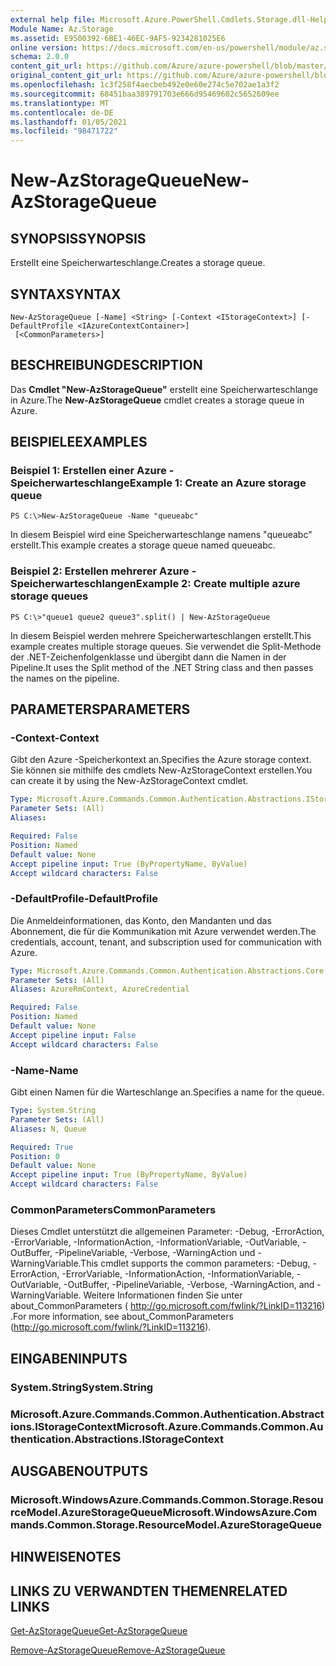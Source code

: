 ```yaml
---
external help file: Microsoft.Azure.PowerShell.Cmdlets.Storage.dll-Help.xml
Module Name: Az.Storage
ms.assetid: E9500392-6BE1-46EC-9AF5-9234281025E6
online version: https://docs.microsoft.com/en-us/powershell/module/az.storage/new-azstoragequeue
schema: 2.0.0
content_git_url: https://github.com/Azure/azure-powershell/blob/master/src/Storage/Storage.Management/help/New-AzStorageQueue.md
original_content_git_url: https://github.com/Azure/azure-powershell/blob/master/src/Storage/Storage.Management/help/New-AzStorageQueue.md
ms.openlocfilehash: 1c3f258f4aecbeb492e0e60e274c5e702ae1a3f2
ms.sourcegitcommit: 68451baa389791703e666d95469602c5652609ee
ms.translationtype: MT
ms.contentlocale: de-DE
ms.lasthandoff: 01/05/2021
ms.locfileid: "98471722"
---
```

# <span data-ttu-id="72e54-101">New-AzStorageQueue</span><span class="sxs-lookup"><span data-stu-id="72e54-101">New-AzStorageQueue</span></span>

## <span data-ttu-id="72e54-102">SYNOPSIS</span><span class="sxs-lookup"><span data-stu-id="72e54-102">SYNOPSIS</span></span>
<span data-ttu-id="72e54-103">Erstellt eine Speicherwarteschlange.</span><span class="sxs-lookup"><span data-stu-id="72e54-103">Creates a storage queue.</span></span>

## <span data-ttu-id="72e54-104">SYNTAX</span><span class="sxs-lookup"><span data-stu-id="72e54-104">SYNTAX</span></span>

```
New-AzStorageQueue [-Name] <String> [-Context <IStorageContext>] [-DefaultProfile <IAzureContextContainer>]
 [<CommonParameters>]
```

## <span data-ttu-id="72e54-105">BESCHREIBUNG</span><span class="sxs-lookup"><span data-stu-id="72e54-105">DESCRIPTION</span></span>
<span data-ttu-id="72e54-106">Das **Cmdlet "New-AzStorageQueue"** erstellt eine Speicherwarteschlange in Azure.</span><span class="sxs-lookup"><span data-stu-id="72e54-106">The **New-AzStorageQueue** cmdlet creates a storage queue in Azure.</span></span>

## <span data-ttu-id="72e54-107">BEISPIELE</span><span class="sxs-lookup"><span data-stu-id="72e54-107">EXAMPLES</span></span>

### <span data-ttu-id="72e54-108">Beispiel 1: Erstellen einer Azure -Speicherwarteschlange</span><span class="sxs-lookup"><span data-stu-id="72e54-108">Example 1: Create an Azure storage queue</span></span>
```
PS C:\>New-AzStorageQueue -Name "queueabc"
```

<span data-ttu-id="72e54-109">In diesem Beispiel wird eine Speicherwarteschlange namens "queueabc" erstellt.</span><span class="sxs-lookup"><span data-stu-id="72e54-109">This example creates a storage queue named queueabc.</span></span>

### <span data-ttu-id="72e54-110">Beispiel 2: Erstellen mehrerer Azure -Speicherwarteschlangen</span><span class="sxs-lookup"><span data-stu-id="72e54-110">Example 2: Create multiple azure storage queues</span></span>
```
PS C:\>"queue1 queue2 queue3".split() | New-AzStorageQueue
```

<span data-ttu-id="72e54-111">In diesem Beispiel werden mehrere Speicherwarteschlangen erstellt.</span><span class="sxs-lookup"><span data-stu-id="72e54-111">This example creates multiple storage queues.</span></span>
<span data-ttu-id="72e54-112">Sie verwendet die Split-Methode der .NET-Zeichenfolgenklasse und übergibt dann die Namen in der Pipeline.</span><span class="sxs-lookup"><span data-stu-id="72e54-112">It uses the Split method of the .NET String class and then passes the names on the pipeline.</span></span>

## <span data-ttu-id="72e54-113">PARAMETERS</span><span class="sxs-lookup"><span data-stu-id="72e54-113">PARAMETERS</span></span>

### <span data-ttu-id="72e54-114">-Context</span><span class="sxs-lookup"><span data-stu-id="72e54-114">-Context</span></span>
<span data-ttu-id="72e54-115">Gibt den Azure -Speicherkontext an.</span><span class="sxs-lookup"><span data-stu-id="72e54-115">Specifies the Azure storage context.</span></span>
<span data-ttu-id="72e54-116">Sie können sie mithilfe des cmdlets New-AzStorageContext erstellen.</span><span class="sxs-lookup"><span data-stu-id="72e54-116">You can create it by using the New-AzStorageContext cmdlet.</span></span>

```yaml
Type: Microsoft.Azure.Commands.Common.Authentication.Abstractions.IStorageContext
Parameter Sets: (All)
Aliases:

Required: False
Position: Named
Default value: None
Accept pipeline input: True (ByPropertyName, ByValue)
Accept wildcard characters: False
```

### <span data-ttu-id="72e54-117">-DefaultProfile</span><span class="sxs-lookup"><span data-stu-id="72e54-117">-DefaultProfile</span></span>
<span data-ttu-id="72e54-118">Die Anmeldeinformationen, das Konto, den Mandanten und das Abonnement, die für die Kommunikation mit Azure verwendet werden.</span><span class="sxs-lookup"><span data-stu-id="72e54-118">The credentials, account, tenant, and subscription used for communication with Azure.</span></span>

```yaml
Type: Microsoft.Azure.Commands.Common.Authentication.Abstractions.Core.IAzureContextContainer
Parameter Sets: (All)
Aliases: AzureRmContext, AzureCredential

Required: False
Position: Named
Default value: None
Accept pipeline input: False
Accept wildcard characters: False
```

### <span data-ttu-id="72e54-119">-Name</span><span class="sxs-lookup"><span data-stu-id="72e54-119">-Name</span></span>
<span data-ttu-id="72e54-120">Gibt einen Namen für die Warteschlange an.</span><span class="sxs-lookup"><span data-stu-id="72e54-120">Specifies a name for the queue.</span></span>

```yaml
Type: System.String
Parameter Sets: (All)
Aliases: N, Queue

Required: True
Position: 0
Default value: None
Accept pipeline input: True (ByPropertyName, ByValue)
Accept wildcard characters: False
```

### <span data-ttu-id="72e54-121">CommonParameters</span><span class="sxs-lookup"><span data-stu-id="72e54-121">CommonParameters</span></span>
<span data-ttu-id="72e54-122">Dieses Cmdlet unterstützt die allgemeinen Parameter: -Debug, -ErrorAction, -ErrorVariable, -InformationAction, -InformationVariable, -OutVariable, -OutBuffer, -PipelineVariable, -Verbose, -WarningAction und -WarningVariable.</span><span class="sxs-lookup"><span data-stu-id="72e54-122">This cmdlet supports the common parameters: -Debug, -ErrorAction, -ErrorVariable, -InformationAction, -InformationVariable, -OutVariable, -OutBuffer, -PipelineVariable, -Verbose, -WarningAction, and -WarningVariable.</span></span> <span data-ttu-id="72e54-123">Weitere Informationen finden Sie unter about_CommonParameters ( http://go.microsoft.com/fwlink/?LinkID=113216) .</span><span class="sxs-lookup"><span data-stu-id="72e54-123">For more information, see about_CommonParameters (http://go.microsoft.com/fwlink/?LinkID=113216).</span></span>

## <span data-ttu-id="72e54-124">EINGABEN</span><span class="sxs-lookup"><span data-stu-id="72e54-124">INPUTS</span></span>

### <span data-ttu-id="72e54-125">System.String</span><span class="sxs-lookup"><span data-stu-id="72e54-125">System.String</span></span>

### <span data-ttu-id="72e54-126">Microsoft.Azure.Commands.Common.Authentication.Abstractions.IStorageContext</span><span class="sxs-lookup"><span data-stu-id="72e54-126">Microsoft.Azure.Commands.Common.Authentication.Abstractions.IStorageContext</span></span>

## <span data-ttu-id="72e54-127">AUSGABEN</span><span class="sxs-lookup"><span data-stu-id="72e54-127">OUTPUTS</span></span>

### <span data-ttu-id="72e54-128">Microsoft.WindowsAzure.Commands.Common.Storage.ResourceModel.AzureStorageQueue</span><span class="sxs-lookup"><span data-stu-id="72e54-128">Microsoft.WindowsAzure.Commands.Common.Storage.ResourceModel.AzureStorageQueue</span></span>

## <span data-ttu-id="72e54-129">HINWEISE</span><span class="sxs-lookup"><span data-stu-id="72e54-129">NOTES</span></span>

## <span data-ttu-id="72e54-130">LINKS ZU VERWANDTEN THEMEN</span><span class="sxs-lookup"><span data-stu-id="72e54-130">RELATED LINKS</span></span>

[<span data-ttu-id="72e54-131">Get-AzStorageQueue</span><span class="sxs-lookup"><span data-stu-id="72e54-131">Get-AzStorageQueue</span></span>](./Get-AzStorageQueue.md)

[<span data-ttu-id="72e54-132">Remove-AzStorageQueue</span><span class="sxs-lookup"><span data-stu-id="72e54-132">Remove-AzStorageQueue</span></span>](./Remove-AzStorageQueue.md)


